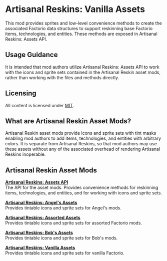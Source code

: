 # Artisanal Reskins: Vanilla Assets
This mod provides sprites and low-level convenience methods to create the associated Factorio data structures to support reskinning base Factorio items, technologies, and entities. These methods are exposed in Artisanal Reskins: Assets API.

## Usage Guidance
It is intended that mod authors utilize Artisanal Reskins: Assets API to work with the icons and sprite sets contained in the Artisanal Reskin asset mods, rather than working with the files and methods directly.

## Licensing
All content is licensed under [MIT](https://opensource.org/licenses/MIT).

## What are Artisanal Reskin Asset Mods?
Artisanal Reskin asset mods provide icons and sprite sets with tint masks enabling mod authors to add items, technologies, and entities with arbitrary colors. It is separate from Artisanal Reskins, so that mod authors may use these assets without any of the associated overhead of rendering Artisanal Reskins inoperable.

## Artisanal Reskin Asset Mods
**[Artisanal Reskins: Assets API](http://www.github.com/kirazy/ar-assets-api)**  
The API for the asset mods. Provides convenience methods for reskinning items, technologies, and entities, and for working with icons and sprite sets.

**[Artisanal Reskins: Angel's Assets](http://www.github.com/kirazy/ar-assets-angels)**  
Provides tintable icons and sprite sets for Angel's mods.

**[Artisanal Reskins: Assorted Assets](http://www.github.com/kirazy/ar-assets-assorted)**  
Provides tintable icons and sprite sets for assorted Factorio mods.

**[Artisanal Reskins: Bob's Assets](http://www.github.com/kirazy/ar-assets-bobs)**  
Provides tintable icons and sprite sets for Bob's mods.

**[Artisanal Reskins: Vanilla Assets](http://www.github.com/kirazy/ar-assets-base)**  
Provides tintable icons and sprite sets for vanilla Factorio.